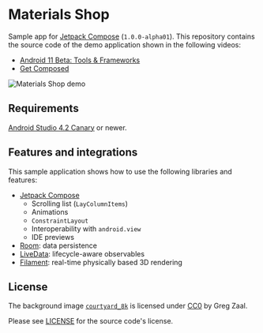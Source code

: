 # Materials Shop

Sample app for [Jetpack Compose](https://developer.android.com/jetpack/compose) (`1.0.0-alpha01`).
This repository contains the source code of the demo application shown in the following videos:
- [Android 11 Beta: Tools & Frameworks](https://www.youtube.com/watch?v=bAdRKQNbLmQ)
- [Get Composed](https://www.youtube.com/watch?v=U5BwfqBpiWU)

![Materials Shop demo](images/demo.png)

## Requirements

[Android Studio 4.2 Canary](https://developer.android.com/studio/preview) or newer.

## Features and integrations

This sample application shows how to use the following libraries and features:

- [Jetpack Compose](https://developer.android.com/jetpack/compose)
  - Scrolling list (`LayColumnItems`)
  - Animations
  - `ConstraintLayout`
  - Interoperability with `android.view`
  - IDE previews
- [Room](https://developer.android.com/topic/libraries/architecture/room): data persistence
- [LiveData](https://developer.android.com/topic/libraries/architecture/livedata): lifecycle-aware observables
- [Filament](https://github.com/google/filament): real-time physically based 3D rendering

## License

The background image [`courtyard_8k`](https://hdrihaven.com/hdri/?h=courtyard) is licensed under
[CC0](https://hdrihaven.com/p/license.php) by Greg Zaal.

Please see [LICENSE](./LICENSE) for the source code's license.
